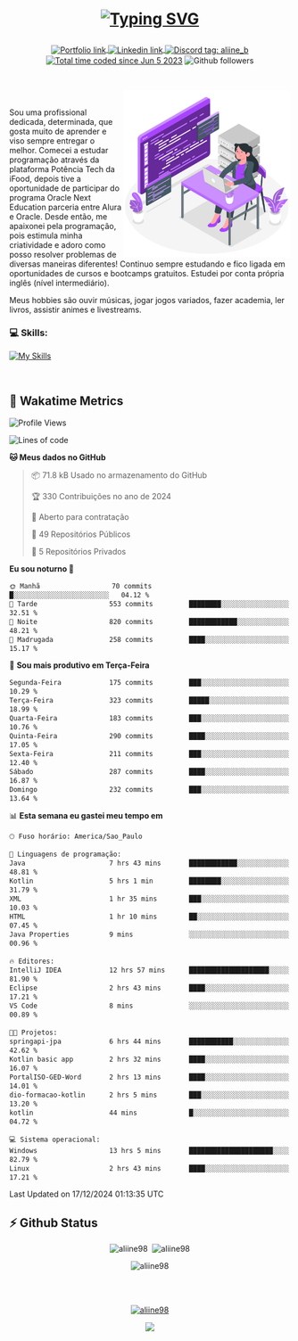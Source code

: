 # <p align = "center"><a href="https://git.io/typing-svg"><img src="https://readme-typing-svg.demolab.com?font=Space+Mono&size=28&pause=1000&duration=4000&color=8E58F7&vCenter=true&width=500&lines=%E2%9C%A8+Ol%C3%A1%2C+sou+Aline+Bevilacqua;%E2%9C%A8+Desenvolvedora+Web!" alt="Typing SVG" /></a></p>

<p align = "center">
    <a href="https://aliine98.github.io" target="_blank">
        <img alt="Portfolio link" align="center" src = "https://img.shields.io/badge/portfolio-8A2BE2?style=for-the-badge">
    </a>
    <a href="https://www.linkedin.com/in/aline-bevilacqua/" target="_blank">
        <img alt="Linkedin link" align="center" src = "https://img.shields.io/badge/LinkedIn-0077B5?style=for-the-badge&logo=linkedin&logoColor=white">
    </a>
    <a href="https://discord.com/" target="_blank">
        <img alt="Discord tag: aliine_b" align="center" src="https://img.shields.io/badge/-aliine__b-5865f2?style=flat-square&logo=Discord&logoColor=FFF" height="28">
    </a>
    <a href="https://wakatime.com/@aliine"><img src="https://wakatime.com/badge/user/d705bdc6-1244-4026-9380-8de8c1599f8d.svg?style=for-the-badge" alt="Total time coded since Jun 5 2023" align="center"/></a>
    <img alt="Github followers" align="center" src="https://img.shields.io/github/followers/Aliine98?style=for-the-badge&color=bf0f47&logo=github&logoColor=white">
</p><br>

<a href="https://storyset.com/"><img src="./assets/coding-amico.svg" width="300" align="right"></a>

<div align="left">
<br>

Sou uma profissional dedicada, determinada, que gosta muito de aprender e viso sempre entregar o melhor. Comecei a estudar programação através da plataforma Potência Tech da iFood, depois tive a oportunidade de participar do programa Oracle Next Education parceria entre Alura e Oracle. Desde então, me apaixonei pela programação, pois estimula minha criatividade e adoro como posso resolver problemas de diversas maneiras diferentes! Continuo sempre estudando e fico ligada em oportunidades de cursos e bootcamps gratuitos.
Estudei por conta própria inglês (nível intermediário).

Meus hobbies são ouvir músicas, jogar jogos variados, fazer academia, ler livros, assistir animes e livestreams.

### 💻 Skills:
[![My Skills](https://skillicons.dev/icons?i=html,css,js,java,tailwind,mysql,hibernate,ts,nuxt,angular,next,firebase,express,mongo&perline=5)](https://skillicons.dev)
</div>
<br>

## 🚀 Wakatime Metrics

<!--START_SECTION:waka-->
![Profile Views](http://img.shields.io/badge/Visualizac%C3%B5es%20do%20perfil-0-blue)

![Lines of code](https://img.shields.io/badge/Desde%20o%20Hello%20World%20eu%20escrevi-372.0%20thousand%20linhas%20de%20c%C3%B3digo-blue)

**🐱 Meus dados no GitHub** 

> 📦 71.8 kB Usado no armazenamento do GitHub 
 > 
> 🏆 330 Contribuições no ano de 2024
 > 
> 💼 Aberto para contratação
 > 
> 📜 49 Repositórios Públicos 
 > 
> 🔑 5 Repositórios Privados 
 > 
**Eu sou noturno 🦉** 

```text
🌞 Manhã                  70 commits          █░░░░░░░░░░░░░░░░░░░░░░░░   04.12 % 
🌆 Tarde                  553 commits         ████████░░░░░░░░░░░░░░░░░   32.51 % 
🌃 Noite                  820 commits         ████████████░░░░░░░░░░░░░   48.21 % 
🌙 Madrugada              258 commits         ████░░░░░░░░░░░░░░░░░░░░░   15.17 % 
```
📅 **Sou mais produtivo em Terça-Feira** 

```text
Segunda-Feira            175 commits         ███░░░░░░░░░░░░░░░░░░░░░░   10.29 % 
Terça-Feira              323 commits         █████░░░░░░░░░░░░░░░░░░░░   18.99 % 
Quarta-Feira             183 commits         ███░░░░░░░░░░░░░░░░░░░░░░   10.76 % 
Quinta-Feira             290 commits         ████░░░░░░░░░░░░░░░░░░░░░   17.05 % 
Sexta-Feira              211 commits         ███░░░░░░░░░░░░░░░░░░░░░░   12.40 % 
Sábado                   287 commits         ████░░░░░░░░░░░░░░░░░░░░░   16.87 % 
Domingo                  232 commits         ███░░░░░░░░░░░░░░░░░░░░░░   13.64 % 
```


📊 **Esta semana eu gastei meu tempo em** 

```text
🕑︎ Fuso horário: America/Sao_Paulo

💬 Linguagens de programação: 
Java                     7 hrs 43 mins       ████████████░░░░░░░░░░░░░   48.81 % 
Kotlin                   5 hrs 1 min         ████████░░░░░░░░░░░░░░░░░   31.79 % 
XML                      1 hr 35 mins        ███░░░░░░░░░░░░░░░░░░░░░░   10.03 % 
HTML                     1 hr 10 mins        ██░░░░░░░░░░░░░░░░░░░░░░░   07.45 % 
Java Properties          9 mins              ░░░░░░░░░░░░░░░░░░░░░░░░░   00.96 % 

🔥 Editores: 
IntelliJ IDEA            12 hrs 57 mins      ████████████████████░░░░░   81.90 % 
Eclipse                  2 hrs 43 mins       ████░░░░░░░░░░░░░░░░░░░░░   17.21 % 
VS Code                  8 mins              ░░░░░░░░░░░░░░░░░░░░░░░░░   00.89 % 

🐱‍💻 Projetos: 
springapi-jpa            6 hrs 44 mins       ███████████░░░░░░░░░░░░░░   42.62 % 
Kotlin basic app         2 hrs 32 mins       ████░░░░░░░░░░░░░░░░░░░░░   16.07 % 
PortalISO-GED-Word       2 hrs 13 mins       ████░░░░░░░░░░░░░░░░░░░░░   14.01 % 
dio-formacao-kotlin      2 hrs 5 mins        ███░░░░░░░░░░░░░░░░░░░░░░   13.20 % 
kotlin                   44 mins             █░░░░░░░░░░░░░░░░░░░░░░░░   04.72 % 

💻 Sistema operacional: 
Windows                  13 hrs 5 mins       █████████████████████░░░░   82.79 % 
Linux                    2 hrs 43 mins       ████░░░░░░░░░░░░░░░░░░░░░   17.21 % 
```


 Last Updated on 17/12/2024 01:13:35 UTC
<!--END_SECTION:waka-->
 
## ⚡ Github Status

<p align="center"><img src="https://my-github-readme-stats-aliine98.vercel.app/api?username=aliine98&show_icons=true&locale=en&theme=radical" alt="aliine98" />&nbsp;&nbsp;<img src="https://my-github-readme-stats-aliine98.vercel.app/api/top-langs?username=aliine98&show_icons=true&locale=en&layout=compact&theme=radical&exclude_repo=my-github-readme-stats,my-github-readme-streak-stats,github-readme-streak-stats,ajax-com-js-puro" alt="aliine98" /></p>

<p align="center"><img src="https://my-github-readme-streak-stats.vercel.app?user=aliine98&theme=radical" alt="aliine98" /></p>

<br><br>
<p align="center"> <a href="https://github.com/ryo-ma/github-profile-trophy" target="_blank"><img src="https://github-profile-trophy.vercel.app/?username=aliine98&theme=radical&column=4" alt="aliine98" /></a> </p>

<p align="center"><img src="https://media4.giphy.com/media/C1bBFL2dMQxA4/giphy.gif?cid=ecf05e47z7xqxd7gboyuplq95r7v869x9bi8msk1upllpme2&ep=v1_gifs_search&rid=giphy.gif&ct=g" width="700"></p>
